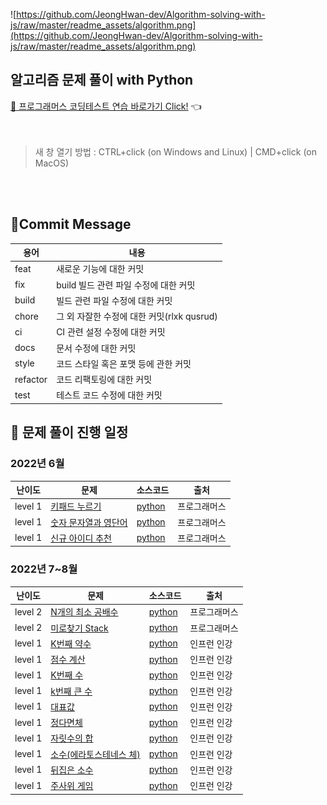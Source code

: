 
![https://github.com/JeongHwan-dev/Algorithm-solving-with-js/raw/master/readme_assets/algorithm.png](https://github.com/JeongHwan-dev/Algorithm-solving-with-js/raw/master/readme_assets/algorithm.png)

## **알고리즘 문제 풀이 with Python**
  
  
[🔗 프로그래머스 코딩테스트 연습 바로가기 Click!](https://programmers.co.kr/learn/challenges) 👈  
<br>
<br> 
  
> 새 창 열기 방법 : CTRL+click (on Windows and Linux) | CMD+click (on MacOS)  

<br>
<br>

## 📝Commit Message

| 용어 | 내용 |
| --- | --- |
| feat | 새로운 기능에 대한 커밋 |
| fix | build 빌드 관련 파일 수정에 대한 커밋 |
| build | 빌드 관련 파일 수정에 대한 커밋 |
| chore | 그 외 자잘한 수정에 대한 커밋(rlxk qusrud) |
| ci | CI 관련 설정 수정에 대한 커밋 |
| docs | 문서 수정에 대한 커밋 |
| style | 코드 스타일 혹은 포맷 등에 관한 커밋 |
| refactor | 코드 리팩토링에 대한 커밋 |
| test |  테스트 코드 수정에 대한 커밋 |



## **📅 문제 풀이 진행 일정**

### **2022년 6월** 

| 난이도 | 문제 | 소스코드 | 출처 |
| --- | --- | --- | --- |
| level 1 | [키패드 누르기](https://programmers.co.kr/learn/courses/30/lessons/67256) | [python](https://github.com/ehghksvjscl/Python-Algorithm/blob/master/%ED%94%84%EB%A1%9C%EA%B7%B8%EB%9E%98%EB%A8%B8%EC%8A%A4/%EC%88%AB%EC%9E%90_%EB%AC%B8%EC%9E%90%EC%97%B4_%EC%98%81%EB%8B%A8%EC%96%B4.py) | 프로그래머스 |
| level 1 | [숫자 문자열과 영단어](https://programmers.co.kr/learn/courses/30/lessons/72410) | [python](https://github.com/ehghksvjscl/Python-Algorithm/blob/master/%ED%94%84%EB%A1%9C%EA%B7%B8%EB%9E%98%EB%A8%B8%EC%8A%A4/%ED%82%A4%ED%8C%A8%EB%93%9C_%EB%88%84%EB%A5%B4%EA%B8%B0.py) | 프로그래머스 |
| level 1 | [신규 아이디 추천](https://programmers.co.kr/learn/courses/30/lessons/81301) | [python](https://github.com/ehghksvjscl/Python-Algorithm/blob/master/%ED%94%84%EB%A1%9C%EA%B7%B8%EB%9E%98%EB%A8%B8%EC%8A%A4/%ED%82%A4%ED%8C%A8%EB%93%9C_%EB%88%84%EB%A5%B4%EA%B8%B0.py) | 프로그래머스 |

### **2022년 7~8월**

| 난이도 | 문제 | 소스코드 | 출처 |
| --- | --- | --- | --- |
| level 2 | [N개의 최소 공배수](https://school.programmers.co.kr/learn/courses/30/lessons/12953#qna) | [python](https://github.com/ehghksvjscl/Python-Algorithm/blob/master/%ED%94%84%EB%A1%9C%EA%B7%B8%EB%9E%98%EB%A8%B8%EC%8A%A4/N%EA%B0%9C%EC%9D%98%20%EC%B5%9C%EC%86%8C%EA%B3%B5%EB%B0%B0%EC%88%98.py) | 프로그래머스 |
| level 2 | [미로찾기 Stack](https://swexpertacademy.com/main/learn/course/subjectDetail.do?courseId=AVuPDN86AAXw5UW6&subjectId=AWOVIc7KqfQDFAWg#) | [python](https://github.com/ehghksvjscl/Python-Algorithm/blob/master/%EC%97%B0%EC%8A%B5/%EB%AF%B8%EB%A1%9C%EC%B0%BE%EA%B8%B0(stack).py) | 프로그래머스 |
| level 1 | [K번째 약수](https://github.com/ehghksvjscl/python-algorithm/blob/master/%ED%8C%8C%EC%9D%B4%EC%8D%AC%20%EC%95%8C%EA%B3%A0%EB%A6%AC%EC%A6%98%20%EB%AC%B8%EC%A0%9C%ED%92%80%EC%9D%B4(%EC%BD%94%EB%94%A9%ED%85%8C%EC%8A%A4%ED%8A%B8%20%EB%8C%80%EB%B9%84)/%EC%84%B9%EC%85%98%202/%EC%84%B9%EC%85%98%202.%20%EC%BD%94%EB%93%9C%20%EA%B5%AC%ED%98%84%EB%8A%A5%EB%A0%A5%20%EA%B8%B0%EB%A5%B4%EA%B8%B0.pdf) | [python](https://github.com/ehghksvjscl/python-algorithm/blob/master/%ED%8C%8C%EC%9D%B4%EC%8D%AC%20%EC%95%8C%EA%B3%A0%EB%A6%AC%EC%A6%98%20%EB%AC%B8%EC%A0%9C%ED%92%80%EC%9D%B4(%EC%BD%94%EB%94%A9%ED%85%8C%EC%8A%A4%ED%8A%B8%20%EB%8C%80%EB%B9%84)/%EC%84%B9%EC%85%98%202/1.%20k%EB%B2%88%EC%A7%B8%20%EC%95%BD%EC%88%98/AA.py) | 인프런 인강 |
| level 1 | [점수 계산](https://github.com/ehghksvjscl/python-algorithm/blob/master/%ED%8C%8C%EC%9D%B4%EC%8D%AC%20%EC%95%8C%EA%B3%A0%EB%A6%AC%EC%A6%98%20%EB%AC%B8%EC%A0%9C%ED%92%80%EC%9D%B4(%EC%BD%94%EB%94%A9%ED%85%8C%EC%8A%A4%ED%8A%B8%20%EB%8C%80%EB%B9%84)/%EC%84%B9%EC%85%98%202/%EC%84%B9%EC%85%98%202.%20%EC%BD%94%EB%93%9C%20%EA%B5%AC%ED%98%84%EB%8A%A5%EB%A0%A5%20%EA%B8%B0%EB%A5%B4%EA%B8%B0.pdf) | [python](https://github.com/ehghksvjscl/python-algorithm/blob/master/%ED%8C%8C%EC%9D%B4%EC%8D%AC%20%EC%95%8C%EA%B3%A0%EB%A6%AC%EC%A6%98%20%EB%AC%B8%EC%A0%9C%ED%92%80%EC%9D%B4(%EC%BD%94%EB%94%A9%ED%85%8C%EC%8A%A4%ED%8A%B8%20%EB%8C%80%EB%B9%84)/%EC%84%B9%EC%85%98%202/10.%20%EC%A0%90%EC%88%98%20%EA%B3%84%EC%82%B0/AA.py) | 인프런 인강 |
| level 1 | [K번째 수](https://github.com/ehghksvjscl/python-algorithm/blob/master/%ED%8C%8C%EC%9D%B4%EC%8D%AC%20%EC%95%8C%EA%B3%A0%EB%A6%AC%EC%A6%98%20%EB%AC%B8%EC%A0%9C%ED%92%80%EC%9D%B4(%EC%BD%94%EB%94%A9%ED%85%8C%EC%8A%A4%ED%8A%B8%20%EB%8C%80%EB%B9%84)/%EC%84%B9%EC%85%98%202/%EC%84%B9%EC%85%98%202.%20%EC%BD%94%EB%93%9C%20%EA%B5%AC%ED%98%84%EB%8A%A5%EB%A0%A5%20%EA%B8%B0%EB%A5%B4%EA%B8%B0.pdf) | [python](https://github.com/ehghksvjscl/python-algorithm/blob/master/%ED%8C%8C%EC%9D%B4%EC%8D%AC%20%EC%95%8C%EA%B3%A0%EB%A6%AC%EC%A6%98%20%EB%AC%B8%EC%A0%9C%ED%92%80%EC%9D%B4(%EC%BD%94%EB%94%A9%ED%85%8C%EC%8A%A4%ED%8A%B8%20%EB%8C%80%EB%B9%84)/%EC%84%B9%EC%85%98%202/2.%20K%EB%B2%88%EC%A7%B8%20%EC%88%98/AA.py) | 인프런 인강 |
| level 1 | [k번째 큰 수](https://github.com/ehghksvjscl/python-algorithm/blob/master/%ED%8C%8C%EC%9D%B4%EC%8D%AC%20%EC%95%8C%EA%B3%A0%EB%A6%AC%EC%A6%98%20%EB%AC%B8%EC%A0%9C%ED%92%80%EC%9D%B4(%EC%BD%94%EB%94%A9%ED%85%8C%EC%8A%A4%ED%8A%B8%20%EB%8C%80%EB%B9%84)/%EC%84%B9%EC%85%98%202/%EC%84%B9%EC%85%98%202.%20%EC%BD%94%EB%93%9C%20%EA%B5%AC%ED%98%84%EB%8A%A5%EB%A0%A5%20%EA%B8%B0%EB%A5%B4%EA%B8%B0.pdf) | [python](https://github.com/ehghksvjscl/python-algorithm/blob/master/%ED%8C%8C%EC%9D%B4%EC%8D%AC%20%EC%95%8C%EA%B3%A0%EB%A6%AC%EC%A6%98%20%EB%AC%B8%EC%A0%9C%ED%92%80%EC%9D%B4(%EC%BD%94%EB%94%A9%ED%85%8C%EC%8A%A4%ED%8A%B8%20%EB%8C%80%EB%B9%84)/%EC%84%B9%EC%85%98%202/3.%20k%EB%B2%88%EC%A7%B8%20%ED%81%B0%20%EC%88%98/AA.py) | 인프런 인강 |
| level 1 | [대표값](https://github.com/ehghksvjscl/python-algorithm/blob/master/%ED%8C%8C%EC%9D%B4%EC%8D%AC%20%EC%95%8C%EA%B3%A0%EB%A6%AC%EC%A6%98%20%EB%AC%B8%EC%A0%9C%ED%92%80%EC%9D%B4(%EC%BD%94%EB%94%A9%ED%85%8C%EC%8A%A4%ED%8A%B8%20%EB%8C%80%EB%B9%84)/%EC%84%B9%EC%85%98%202/%EC%84%B9%EC%85%98%202.%20%EC%BD%94%EB%93%9C%20%EA%B5%AC%ED%98%84%EB%8A%A5%EB%A0%A5%20%EA%B8%B0%EB%A5%B4%EA%B8%B0.pdf) | [python](https://github.com/ehghksvjscl/python-algorithm/blob/master/%ED%8C%8C%EC%9D%B4%EC%8D%AC%20%EC%95%8C%EA%B3%A0%EB%A6%AC%EC%A6%98%20%EB%AC%B8%EC%A0%9C%ED%92%80%EC%9D%B4(%EC%BD%94%EB%94%A9%ED%85%8C%EC%8A%A4%ED%8A%B8%20%EB%8C%80%EB%B9%84)/%EC%84%B9%EC%85%98%202/4.%20%EB%8C%80%ED%91%9C%EA%B0%92/AA.py) | 인프런 인강 |
| level 1 | [정다면체](https://github.com/ehghksvjscl/python-algorithm/blob/master/%ED%8C%8C%EC%9D%B4%EC%8D%AC%20%EC%95%8C%EA%B3%A0%EB%A6%AC%EC%A6%98%20%EB%AC%B8%EC%A0%9C%ED%92%80%EC%9D%B4(%EC%BD%94%EB%94%A9%ED%85%8C%EC%8A%A4%ED%8A%B8%20%EB%8C%80%EB%B9%84)/%EC%84%B9%EC%85%98%202/%EC%84%B9%EC%85%98%202.%20%EC%BD%94%EB%93%9C%20%EA%B5%AC%ED%98%84%EB%8A%A5%EB%A0%A5%20%EA%B8%B0%EB%A5%B4%EA%B8%B0.pdf) | [python](https://github.com/ehghksvjscl/python-algorithm/blob/master/%ED%8C%8C%EC%9D%B4%EC%8D%AC%20%EC%95%8C%EA%B3%A0%EB%A6%AC%EC%A6%98%20%EB%AC%B8%EC%A0%9C%ED%92%80%EC%9D%B4(%EC%BD%94%EB%94%A9%ED%85%8C%EC%8A%A4%ED%8A%B8%20%EB%8C%80%EB%B9%84)/%EC%84%B9%EC%85%98%202/5.%20%EC%A0%95%EB%8B%A4%EB%A9%B4%EC%B2%B4/AA.py) | 인프런 인강 |
| level 1 | [자릿수의 합](https://github.com/ehghksvjscl/python-algorithm/blob/master/%ED%8C%8C%EC%9D%B4%EC%8D%AC%20%EC%95%8C%EA%B3%A0%EB%A6%AC%EC%A6%98%20%EB%AC%B8%EC%A0%9C%ED%92%80%EC%9D%B4(%EC%BD%94%EB%94%A9%ED%85%8C%EC%8A%A4%ED%8A%B8%20%EB%8C%80%EB%B9%84)/%EC%84%B9%EC%85%98%202/%EC%84%B9%EC%85%98%202.%20%EC%BD%94%EB%93%9C%20%EA%B5%AC%ED%98%84%EB%8A%A5%EB%A0%A5%20%EA%B8%B0%EB%A5%B4%EA%B8%B0.pdf) | [python](https://github.com/ehghksvjscl/python-algorithm/blob/master/%ED%8C%8C%EC%9D%B4%EC%8D%AC%20%EC%95%8C%EA%B3%A0%EB%A6%AC%EC%A6%98%20%EB%AC%B8%EC%A0%9C%ED%92%80%EC%9D%B4(%EC%BD%94%EB%94%A9%ED%85%8C%EC%8A%A4%ED%8A%B8%20%EB%8C%80%EB%B9%84)/%EC%84%B9%EC%85%98%202/6.%20%EC%9E%90%EB%A6%BF%EC%88%98%EC%9D%98%20%ED%95%A9/AA.py) | 인프런 인강 |
| level 1 | [소수(에라토스테네스 체)](https://github.com/ehghksvjscl/python-algorithm/blob/master/%ED%8C%8C%EC%9D%B4%EC%8D%AC%20%EC%95%8C%EA%B3%A0%EB%A6%AC%EC%A6%98%20%EB%AC%B8%EC%A0%9C%ED%92%80%EC%9D%B4(%EC%BD%94%EB%94%A9%ED%85%8C%EC%8A%A4%ED%8A%B8%20%EB%8C%80%EB%B9%84)/%EC%84%B9%EC%85%98%202/%EC%84%B9%EC%85%98%202.%20%EC%BD%94%EB%93%9C%20%EA%B5%AC%ED%98%84%EB%8A%A5%EB%A0%A5%20%EA%B8%B0%EB%A5%B4%EA%B8%B0.pdf) | [python](https://github.com/ehghksvjscl/python-algorithm/blob/master/%ED%8C%8C%EC%9D%B4%EC%8D%AC%20%EC%95%8C%EA%B3%A0%EB%A6%AC%EC%A6%98%20%EB%AC%B8%EC%A0%9C%ED%92%80%EC%9D%B4(%EC%BD%94%EB%94%A9%ED%85%8C%EC%8A%A4%ED%8A%B8%20%EB%8C%80%EB%B9%84)/%EC%84%B9%EC%85%98%202/7.%20%EC%86%8C%EC%88%98(%EC%97%90%EB%9D%BC%ED%86%A0%EC%8A%A4%ED%85%8C%EB%84%A4%EC%8A%A4%20%EC%B2%B4)/AA.py) | 인프런 인강 |
| level 1 | [뒤집은 소수](https://github.com/ehghksvjscl/python-algorithm/blob/master/%ED%8C%8C%EC%9D%B4%EC%8D%AC%20%EC%95%8C%EA%B3%A0%EB%A6%AC%EC%A6%98%20%EB%AC%B8%EC%A0%9C%ED%92%80%EC%9D%B4(%EC%BD%94%EB%94%A9%ED%85%8C%EC%8A%A4%ED%8A%B8%20%EB%8C%80%EB%B9%84)/%EC%84%B9%EC%85%98%202/%EC%84%B9%EC%85%98%202.%20%EC%BD%94%EB%93%9C%20%EA%B5%AC%ED%98%84%EB%8A%A5%EB%A0%A5%20%EA%B8%B0%EB%A5%B4%EA%B8%B0.pdf) | [python](https://github.com/ehghksvjscl/python-algorithm/blob/master/%ED%8C%8C%EC%9D%B4%EC%8D%AC%20%EC%95%8C%EA%B3%A0%EB%A6%AC%EC%A6%98%20%EB%AC%B8%EC%A0%9C%ED%92%80%EC%9D%B4(%EC%BD%94%EB%94%A9%ED%85%8C%EC%8A%A4%ED%8A%B8%20%EB%8C%80%EB%B9%84)/%EC%84%B9%EC%85%98%202/8.%20%EB%92%A4%EC%A7%91%EC%9D%80%20%EC%86%8C%EC%88%98/AA.py) | 인프런 인강 |
| level 1 | [주사위 게임](https://github.com/ehghksvjscl/python-algorithm/blob/master/%ED%8C%8C%EC%9D%B4%EC%8D%AC%20%EC%95%8C%EA%B3%A0%EB%A6%AC%EC%A6%98%20%EB%AC%B8%EC%A0%9C%ED%92%80%EC%9D%B4(%EC%BD%94%EB%94%A9%ED%85%8C%EC%8A%A4%ED%8A%B8%20%EB%8C%80%EB%B9%84)/%EC%84%B9%EC%85%98%202/%EC%84%B9%EC%85%98%202.%20%EC%BD%94%EB%93%9C%20%EA%B5%AC%ED%98%84%EB%8A%A5%EB%A0%A5%20%EA%B8%B0%EB%A5%B4%EA%B8%B0.pdf) | [python](https://github.com/ehghksvjscl/python-algorithm/blob/master/%ED%8C%8C%EC%9D%B4%EC%8D%AC%20%EC%95%8C%EA%B3%A0%EB%A6%AC%EC%A6%98%20%EB%AC%B8%EC%A0%9C%ED%92%80%EC%9D%B4(%EC%BD%94%EB%94%A9%ED%85%8C%EC%8A%A4%ED%8A%B8%20%EB%8C%80%EB%B9%84)/%EC%84%B9%EC%85%98%202/9.%20%EC%A3%BC%EC%82%AC%EC%9C%84%20%EA%B2%8C%EC%9E%84/AA.py) | 인프런 인강 |
